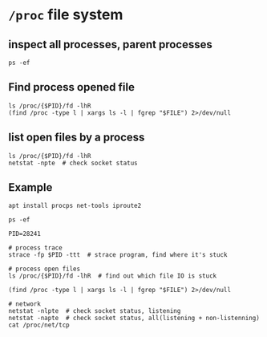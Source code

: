 # `/proc` file system

## inspect all processes, parent processes

    ps -ef

## Find process opened file

	ls /proc/{$PID}/fd -lhR
    (find /proc -type l | xargs ls -l | fgrep "$FILE") 2>/dev/null

## list open files by a process

    ls /proc/{$PID}/fd -lhR
	netstat -npte  # check socket status



## Example

	apt install procps net-tools iproute2

	ps -ef

	PID=28241

    # process trace
	strace -fp $PID -ttt  # strace program, find where it's stuck

    # process open files
	ls /proc/{$PID}/fd -lhR  # find out which file IO is stuck

	(find /proc -type l | xargs ls -l | fgrep "$FILE") 2>/dev/null

    # network
	netstat -nlpte  # check socket status, listening
    netstat -napte  # check socket status, all(listening + non-listenning)
	cat /proc/net/tcp
